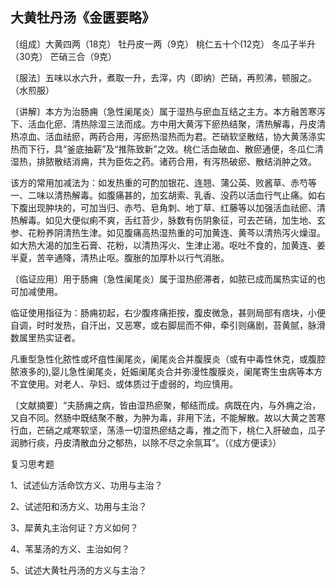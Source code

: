 ## 大黄牡丹汤《金匮要略》

〔组成〕大黄四两（18克） 牡丹皮一两（9克） 桃仁五十个(12克） 冬瓜子半升（30克） 芒硝三合（9克）

〔服法〕五味以水六升，煮取一升，去滓，内（即纳）芒硝，再煎沸，顿服之。（水煎服）

〔讲解〕本方为治肠痈（急性阑尾炎）属于湿热与瘀血互结之主方。本方融苦寒泻下、活血化瘀、清热除湿三法而成。方中用大黄泻下瘀热结聚，清热解毒，丹皮清热凉血、活血祛瘀，两药合用，泻瘀热湿热而为君。芒硝软坚散结，协大黄荡涤实热而下行，具“釜底抽薪”及“推陈致新”之效。桃仁活血破血、散瘀通便，冬瓜仁清湿热，排脓散结消痈，共为臣佐之药。诸药合用，有泻热破瘀、散结消肿之效。

该方的常用加减法为：如发热重的可酌加银花、连翘、蒲公英、败酱草、赤芍等一、二味以清热解毒。如腹痛甚的，加玄胡索、乳香、没药以活血行气止痛。如右下腹出现肿块的，可加当归、赤芍、皂角刺、地丁草、红藤等以加强活血祛瘀、清热解毒。如见大便似痢不爽，舌红苔少，脉数有伤阴象征，可去芒硝，加生地、玄参、花粉养阴清热生津。如见腹痛高热湿热重的可加黄连、黄芩以清热泻火燥湿。如大热大渴的加生石膏、花粉，以清热泻火、生津止渴。呕吐不食的，加黄连、姜半夏，苦辛通降，清热止呕。腹胀的加厚朴以行气消胀。

〔临证应用〕用于肠痈（急性阑尾炎）属于湿热瘀滞者，如脓已成而属热实证的也可加减使用。

临证使用指征为：肠痈初起，右少腹疼痛拒按，腹皮微急，甚则局部有痞块，小便自调，时时发热，自汗出，又恶寒，或右脚屈而不伸，牵引则痛剧，苔黄腻，脉滑数属里热实证者。

凡重型急性化脓性或坏疽性阑尾炎，阑尾炎合并腹膜炎（或有中毒性休克，或腹腔脓液多的),婴儿急性阑尾炎，妊娠阑尾炎合并弥漫性腹膜炎，阑尾寄生虫病等本方不宜使用。对老人、孕妇、或体质过于虚弱的，均应慎用。

〔文献摘要〕“夫肠痈之病，皆由湿热瘀聚，郁结而成。病既在内，与外痈之治，又自不同。然肠中既结聚不散，为肿为毒，非用下法，不能解散。故以大黄之苦寒行血，芒硝之咸寒软坚，荡涤一切湿热瘀结之毒，推之而下，桃仁入肝破血，瓜子润肺行痰，丹皮清散血分之郁热，以除不尽之余氛耳”。（《成方便读》）

复习思考题

1、试述仙方活命饮方义、功用与主治？

2、试述阳和汤方义、功用与主治？

3、犀黄丸主治何证？方义如何？

4、苇茎汤的方义、主治如何？

5、试述大黄牡丹汤的方义与主治？
